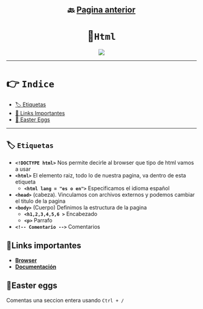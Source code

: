 <div align="center">

## 🔙 [Pagina anterior](https://github.com/NomaDiix/Working)


# 📌`Html`

<img src="https://media.giphy.com/media/v1.Y2lkPTc5MGI3NjExNGFmNTBiOTlmNjczYWZjOTNmYWEwNTdjYzU3YWZmYmExMzZjMmIwYSZjdD1n/ssq8oGi0pPO5rMLrEV/giphy.gif"/>
</div>


---

# 👉 `Indice`
- [🏷️ Etiquetas](#-etiquetas)
- [🔗 Links Importantes](#links-importantes)
- [🐰 Easter Eggs](#easter-eggs)

---

## 🏷️ `Etiquetas`

- **`<!DOCTYPE html>`** Nos permite decirle al browser que tipo de html vamos a usar
- **`<html>`** El elemento raiz, todo lo de nuestra pagina, va dentro de esta etiqueta
  - **`<html lang = "es o en">`** Especificamos el idioma español
- **`<head>`** (cabeza). Vinculamos con archivos externos y podemos cambiar el titulo de la pagina
- **`<body>`** (Cuerpo) Definimos la estructura de la pagina
  - **`<h1,2,3,4,5,6 >`** Encabezado
  - **`<p>`** Parrafo
- **`<!-- Comentario -->`** Comentarios


## 🔗Links importantes
- [**Browser**](https://definicion.de/browser/)
- [**Documentación**](https://developer.mozilla.org/es/docs/Web/HTML/Element/div)


## 🐰Easter eggs

Comentas una seccion entera usando `Ctrl + /`
